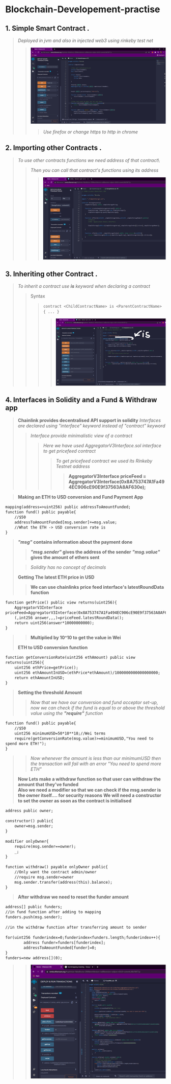 # Blockchain-Developement-practise

## 1. Simple Smart Contract .
> *Deployed in jvm and also in injected web3 using rinkeby test net*
>> ![alt text](simpleSmartContract.png)
>>> *Use firefox or change https to http in chrome*

## 2. Importing other Contracts .
> *To use other contracts functions we need address of that contract*\
>> *Then you can call that contract's functions using its address*
>>> ![alt text](ImportingOtherContracts.png)

## 3. Inheriting other Contract .
> *To inherit a contract use **is** keyword when declaring a contract*
>> Syntax
>>> `contract <ChildContractName> is <ParentContractName> { ... }`
>>>> ![alt text](Inheritance.png)

## 4. Interfaces in Solidity and a Fund & Withdraw app
>**Chainlink provides decentralised API support in solidity**
> *Interfaces are declared using "interface" keyword instead of "contract" keyword*
>> *Interface provide minimalistic view of a contract*
>>> *Here we have used AggregatorV3Interface.sol interface to get pricefeed contract*
>>>> *To get pricefeed contract we used its Rinkeby Testnet address*
>>>>>**AggregatorV3Interface priceFeed = AggregatorV3Interface(0x8A753747A1Fa494EC906cE90E9f37563A8AF630e);**

> **Making an ETH to USD conversion and Fund Payment App**

    mapping(address=>uint256) public addressToAmountFunded;
    function fund() public payable{
        //$50
        addressToAmountFunded[msg.sender]+=msg.value;
        //What the ETH -> USD conversion rate is
    }
    
> ***"msg"* contains information about the payment done**
>> ***"msg.sender"* gives the address of the sender**
>> ***"msg.value"* gives the amount of ethers sent**
>
>> *Solidity has no concept of decimals*
>> 
> **Getting The latest ETH price in USD**
>>**We can use chainlinks price feed interface's latestRoundData function**

    function getPrice() public view returns(uint256){
        AggregatorV3Interface priceFeed=AggregatorV3Interface(0x8A753747A1Fa494EC906cE90E9f37563A8AF630e);
        (,int256 answer,,,)=priceFeed.latestRoundData();
        return uint256(answer*10000000000);
    }
>> **Multiplied by 10^10 to get the value in Wei**
>
>  **ETH to USD conversion function**

    function getConversionRate(uint256 ethAmount) public view returns(uint256){
        uint256 ethPrice=getPrice();
        uint256 ethAmountInUSD=(ethPrice*ethAmount)/1000000000000000000;
        return ethAmountInUSD;
    }
>
>  **Setting the threshold Amount**
>> *Now that we have our conversion and fund acceptor set-up, now we can check if the fund is equal to or above the threshold value using the **"require"** function*

    function fund() public payable{
        //$50
        uint256 minimumUSD=50*10**18;//Wei terms
        require(getConversionRate(msg.value)>=minimumUSD,"You need to spend more ETH!");
    }
>>*Now whenever the amount is less than our minimumUSD then the transaction will fail with an error "You need to spend more ETH"*
>
>**Now Lets make a withdraw function so that user can withdraw the amount that they've funded**\
>**Also we need a modifier so that we can check if the msg.sender is the owner itself.... for security reasons**
>**We will need a constructor to set the owner as soon as the contract is initialised**

    address public owner;
    
    constructor() public{
        owner=msg.sender;
    }
    
    modifier onlyOwner{
        require(msg.sender==owner);
        _;
    }
    
    function withdraw() payable onlyOwner public{
        //Only want the contract admin/owner
        //require msg.sender=owner
        msg.sender.transfer(address(this).balance);
    }
>**After withdraw we need to reset the funder amount**

    address[] public funders;
    //in fund function after adding to mapping
    funders.push(msg.sender);
    
    //in the withdraw function after transferring amount to sender
    
    for(uint256 funderindex=0;funderindex<funders.length;funderindex++){
            address funder=funders[funderindex];
            addressToAmountFunded[funder]=0;
    }
    funders=new address[](0);
>>![alt text](fundingApp.png)
     
